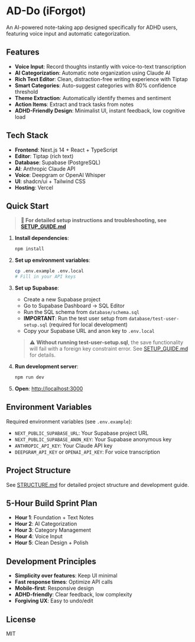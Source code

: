 # AD-Do (iForgot)

An AI-powered note-taking app designed specifically for ADHD users, featuring voice input and automatic categorization.

## Features

- **Voice Input**: Record thoughts instantly with voice-to-text transcription
- **AI Categorization**: Automatic note organization using Claude AI
- **Rich Text Editor**: Clean, distraction-free writing experience with Tiptap
- **Smart Categories**: Auto-suggest categories with 80% confidence threshold
- **Theme Extraction**: Automatically identify themes and sentiment
- **Action Items**: Extract and track tasks from notes
- **ADHD-Friendly Design**: Minimalist UI, instant feedback, low cognitive load

## Tech Stack

- **Frontend**: Next.js 14 + React + TypeScript
- **Editor**: Tiptap (rich text)
- **Database**: Supabase (PostgreSQL)
- **AI**: Anthropic Claude API
- **Voice**: Deepgram or OpenAI Whisper
- **UI**: shadcn/ui + Tailwind CSS
- **Hosting**: Vercel

## Quick Start

> **📖 For detailed setup instructions and troubleshooting, see [SETUP_GUIDE.md](./SETUP_GUIDE.md)**

1. **Install dependencies**:
   ```bash
   npm install
   ```

2. **Set up environment variables**:
   ```bash
   cp .env.example .env.local
   # Fill in your API keys
   ```

3. **Set up Supabase**:
   - Create a new Supabase project
   - Go to Supabase Dashboard → SQL Editor
   - Run the SQL schema from `database/schema.sql`
   - **IMPORTANT**: Run the test user setup from `database/test-user-setup.sql` (required for local development)
   - Copy your Supabase URL and anon key to `.env.local`

   > ⚠️ **Without running test-user-setup.sql**, the save functionality will fail with a foreign key constraint error. See [SETUP_GUIDE.md](./SETUP_GUIDE.md) for details.

4. **Run development server**:
   ```bash
   npm run dev
   ```

5. **Open**: [http://localhost:3000](http://localhost:3000)

## Environment Variables

Required environment variables (see `.env.example`):

- `NEXT_PUBLIC_SUPABASE_URL`: Your Supabase project URL
- `NEXT_PUBLIC_SUPABASE_ANON_KEY`: Your Supabase anonymous key
- `ANTHROPIC_API_KEY`: Your Claude API key
- `DEEPGRAM_API_KEY` or `OPENAI_API_KEY`: For voice transcription

## Project Structure

See [STRUCTURE.md](./STRUCTURE.md) for detailed project structure and development guide.

## 5-Hour Build Sprint Plan

- **Hour 1**: Foundation + Text Notes
- **Hour 2**: AI Categorization
- **Hour 3**: Category Management
- **Hour 4**: Voice Input
- **Hour 5**: Clean Design + Polish

## Development Principles

- **Simplicity over features**: Keep UI minimal
- **Fast response times**: Optimize API calls
- **Mobile-first**: Responsive design
- **ADHD-friendly**: Clear feedback, low complexity
- **Forgiving UX**: Easy to undo/edit

## License

MIT
